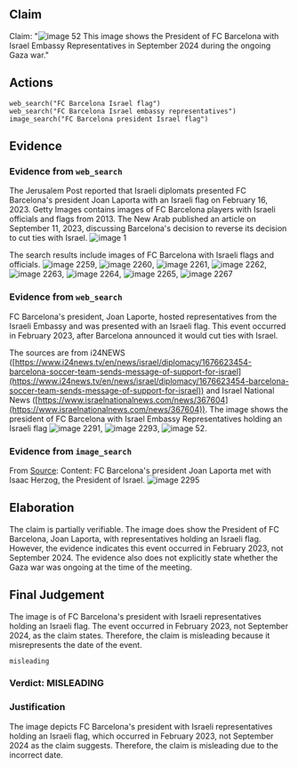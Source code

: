 ## Claim
Claim: "![image 52](media/83.jpg) This image shows the President of FC Barcelona with Israel Embassy Representatives in September 2024 during the ongoing Gaza war."

## Actions
```
web_search("FC Barcelona Israel flag")
web_search("FC Barcelona Israel embassy representatives")
image_search("FC Barcelona president Israel flag")
```

## Evidence
### Evidence from `web_search`
The Jerusalem Post reported that Israeli diplomats presented FC Barcelona's president Joan Laporta with an Israeli flag on February 16, 2023.  Getty Images contains images of FC Barcelona players with Israeli officials and flags from 2013.  The New Arab published an article on September 11, 2023, discussing Barcelona's decision to reverse its decision to cut ties with Israel. ![image 1](media/0.jpg)

The search results include images of FC Barcelona with Israeli flags and officials. ![image 2259](media/2025-07-20_11-06-1753009591-262120.jpg), ![image 2260](media/2025-07-20_11-06-1753009591-365519.jpg), ![image 2261](media/2025-07-20_11-06-1753009591-470453.jpg), ![image 2262](media/2025-07-20_11-06-1753009591-584182.jpg), ![image 2263](media/2025-07-20_11-06-1753009591-748313.jpg), ![image 2264](media/2025-07-20_11-06-1753009591-964339.jpg), ![image 2265](media/2025-07-20_11-06-1753009592-240432.jpg), ![image 2267](media/2025-07-20_11-06-1753009592-480910.jpg)


### Evidence from `web_search`
FC Barcelona's president, Joan Laporte, hosted representatives from the Israeli Embassy and was presented with an Israeli flag. This event occurred in February 2023, after Barcelona announced it would cut ties with Israel.

The sources are from i24NEWS ([https://www.i24news.tv/en/news/israel/diplomacy/1676623454-barcelona-soccer-team-sends-message-of-support-for-israel](https://www.i24news.tv/en/news/israel/diplomacy/1676623454-barcelona-soccer-team-sends-message-of-support-for-israel)) and Israel National News ([https://www.israelnationalnews.com/news/367604](https://www.israelnationalnews.com/news/367604)). The image shows the president of FC Barcelona with Israel Embassy Representatives holding an Israeli flag ![image 2291](media/2025-07-20_11-06-1753009619-274928.jpg), ![image 2293](media/2025-07-20_11-07-1753009620-368354.jpg), ![image 52](media/83.jpg).


### Evidence from `image_search`
From [Source](https://www.fcbarcelona.com/en/club/news/2192444/joan-laporta-meets-with-isaac-herzog-president-of-israel): 
Content: FC Barcelona's president Joan Laporta met with Isaac Herzog, the President of Israel. ![image 2295](media/2025-07-20_11-07-1753009627-089620.jpg)


## Elaboration
The claim is partially verifiable. The image does show the President of FC Barcelona, Joan Laporta, with representatives holding an Israeli flag. However, the evidence indicates this event occurred in February 2023, not September 2024. The evidence also does not explicitly state whether the Gaza war was ongoing at the time of the meeting.



## Final Judgement
The image is of FC Barcelona's president with Israeli representatives holding an Israeli flag. The event occurred in February 2023, not September 2024, as the claim states. Therefore, the claim is misleading because it misrepresents the date of the event.

`misleading`

### Verdict: MISLEADING

### Justification
The image depicts FC Barcelona's president with Israeli representatives holding an Israeli flag, which occurred in February 2023, not September 2024 as the claim suggests. Therefore, the claim is misleading due to the incorrect date.
